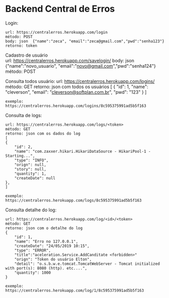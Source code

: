 # Backend Central de Erros


Login:

	url: https://centralerros.herokuapp.com/login
	método: POST
	body: json	{"name":"zeca", "email":"zeca@gmail.com","pwd":"senha123"}
	retorno: token

Cadastro de usuário 	
	url: https://centralerros.herokuapp.com/savelogin/<token>
	body: json	{"name":"novo_usuario", "email":"novo@gmail.com","pwd":"senha124"}
	método: POST
   
Consulta todos usuário:
	url: https://centralerros.herokuapp.com/logins/<token>
	método: GET
	retorno: json com todos os usuários
	[
    {
        "id": 1,
        "name": "cleverson",
        "email": "cleverson@softplan.com.br",
        "pwd": "123"
    }
	]
	
	exemplo:
	https://centralerros.herokuapp.com/logins/8c595375991ad5b5f163
	
Consulta de logs:

	url: https://centralerros.herokuapp.com/logs/<token>
	método: GET
	retorno: json com os dados do log
	[
    {
        "id": 2,
        "name": "com.zaxxer.hikari.HikariDataSource - HikariPool-1 - Starting...",
        "type": "INFO",
        "orign": null,
        "story": null,
        "quantity": 1,
        "createDate": null
    },
    ]
    
	exemplo:
	https://centralerros.herokuapp.com/logs/8c595375991ad5b5f163

Consulta detalhe do log:

	url: https://centralerros.herokuapp.com/log/<id>/<token>
	método: GET
	retorno: json com o detalhe do log
    {
        "id": 1,
        "name": "Erro no 127.0.0.1",
        "createDate": "24/05/2019 10:15",
        "type": "ERROR",
        "title":"aceleration.Service.AddCanditate <forbidden>" 
        "orign": "Token do usuário Elton",
        "detail": "o.s.b.w.e.tomcat.TomcatWebServer - Tomcat initialized with port(s): 8080 (http). etc....",
        "quantity": 1000
    }
    
	exemplo:
	https://centralerros.herokuapp.com/log/1/8c595375991ad5b5f163
	